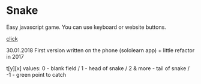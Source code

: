 # Snake
Easy javascript game. You can use keyboard or website buttons.

<a target="_blank" href="http://rafalrudko.com/code/snake/">click</a>

30.01.2018 First version written on the phone (sololearn app) + little refactor in 2017

t[y][x] values:
0 - blank field / 1 - head of snake / 2 & more - tail of snake / -1 - green point to catch
